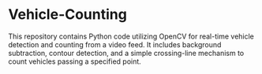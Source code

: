 # Vehicle-Counting
This repository contains Python code utilizing OpenCV for real-time vehicle detection and counting from a video feed. It includes background subtraction, contour detection, and a simple crossing-line mechanism to count vehicles passing a specified point.
